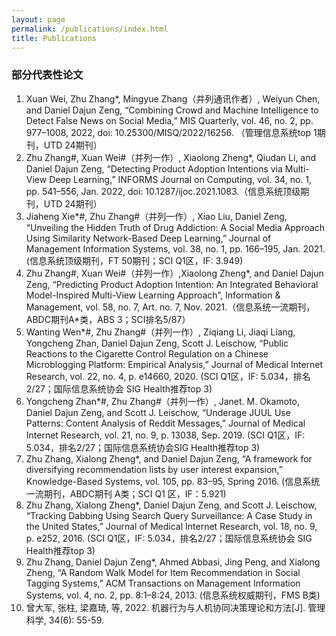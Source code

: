 ```yaml
---
layout: page
permalink: /publications/index.html
title: Publications
---
```



### 部分代表性论文

1.	Xuan Wei, Zhu Zhang*, Mingyue Zhang（并列通讯作者）, Weiyun Chen, and Daniel Dajun Zeng, “Combining Crowd and Machine Intelligence to Detect False News on Social Media,” MIS Quarterly, vol. 46, no. 2, pp. 977–1008, 2022, doi: 10.25300/MISQ/2022/16256. （管理信息系统top 1期刊，UTD 24期刊）
2.	Zhu Zhang#, Xuan Wei#（并列一作）, Xiaolong Zheng*, Qiudan Li, and Daniel Dajun Zeng, “Detecting Product Adoption Intentions via Multi-View Deep Learning,” INFORMS Journal on Computing, vol. 34, no. 1, pp. 541–556, Jan. 2022, doi: 10.1287/ijoc.2021.1083.（信息系统顶级期刊，UTD 24期刊）
3.	Jiaheng Xie*#, Zhu Zhang#（并列一作）, Xiao Liu, Daniel Zeng, “Unveiling the Hidden Truth of Drug Addiction: A Social Media Approach Using Similarity Network-Based Deep Learning,” Journal of Management Information Systems, vol. 38, no. 1, pp. 166–195, Jan. 2021. (信息系统顶级期刊，FT 50期刊；SCI Q1区，IF: 3.949)
4.	Zhu Zhang#, Xuan Wei#（并列一作）,Xiaolong Zheng*, and Daniel Dajun Zeng, “Predicting Product Adoption Intention: An Integrated Behavioral Model-Inspired Multi-View Learning Approach”, Information & Management, vol. 58, no. 7, Art. no. 7, Nov. 2021.（信息系统一流期刊，ABDC期刊A*类，ABS 3；SCI排名5/87）
5.	Wanting Wen*#, Zhu Zhang#（并列一作）, Ziqiang Li, Jiaqi Liang, Yongcheng Zhan, Daniel Dajun Zeng, Scott J. Leischow, “Public Reactions to the Cigarette Control Regulation on a Chinese Microblogging Platform: Empirical Analysis,” Journal of Medical Internet Research, vol. 22, no. 4, p. e14660, 2020. (SCI Q1区，IF: 5.034，排名2/27；国际信息系统协会 SIG Health推荐top 3)
6.	Yongcheng Zhan*#, Zhu Zhang#（并列一作）, Janet. M. Okamoto, Daniel Dajun Zeng, and Scott J. Leischow, “Underage JUUL Use Patterns: Content Analysis of Reddit Messages,” Journal of Medical Internet Research, vol. 21, no. 9, p. 13038, Sep. 2019. (SCI Q1区，IF: 5.034，排名2/27；国际信息系统协会SIG Health推荐top 3)
7.	Zhu Zhang, Xialong Zheng*, and Daniel Dajun Zeng, “A framework for diversifying recommendation lists by user interest expansion,” Knowledge-Based Systems, vol. 105, pp. 83–95, Spring 2016. (信息系统一流期刊，ABDC期刊 A类；SCI Q1 区，IF：5.921)
8.	Zhu Zhang, Xialong Zheng*, Daniel Dajun Zeng, and Scott J. Leischow, “Tracking Dabbing Using Search Query Surveillance: A Case Study in the United States,” Journal of Medical Internet Research, vol. 18, no. 9, p. e252, 2016. (SCI Q1区，IF: 5.034，排名2/27；国际信息系统协会 SIG Health推荐top 3)
9.	Zhu Zhang, Daniel Dajun Zeng*, Ahmed Abbasi, Jing Peng, and Xialong Zheng, “A Random Walk Model for Item Recommendation in Social Tagging Systems,” ACM Transactions on Management Information Systems, vol. 4, no. 2, pp. 8:1–8:24, 2013. (信息系统权威期刊，FMS B类)
10.	曾大军, 张柱, 梁嘉琦, 等, 2022. 机器行为与人机协同决策理论和方法[J]. 管理科学, 34(6): 55-59.

  <br>



